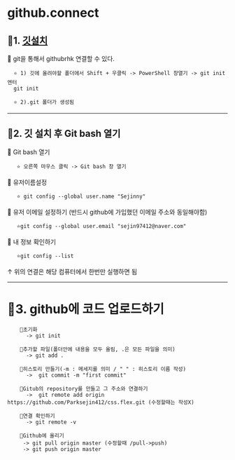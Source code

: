 # github.connect

## 🚩1. [깃설치](https://git-scm.com/download/win)

🌟 git을 통해서 githubrhk 연결할 수 있다.
        
      ⭐ 1) 깃에 올려야할 폴더에서 Shift + 우클릭 -> PowerShell 창열기 -> git init 엔터
      git init
      
      ⭐ 2).git 폴더가 생성됨
      
------------------------------------------------------------

##  🚩2. 깃 설치 후 Git bash 열기 

🌟 Git bash 열기
      
       ⭐ 오른쪽 마우스 클릭 -> Git bash 창 열기
       
            
🌟 유저이름설정

       ⭐ git config --global user.name "Sejinny"
       
🌟 유저 이메일 설정하기 (반드시 github에 가입했던 이메일 주소와 동일해야함)

       ⭐git config --global user.email "sejin97412@naver.com"

🌟 내 정보 확인하기

       ⭐git config --list

   ↑ 위의 연결은 해당 컴퓨터에서 한번만 실행하면 됨
   
------------------------------------------------------------

#  🚩3. github에 코드 업로드하기
        🌟초기화
          -> git init
          
        🌟추가할 파일(폴더안에 내용을 모두 올림, .은 모든 파일을 의미)
          -> git add . 
          
        🌟히스토리 만들기(-m : 메세지를 의미 / " " : 히스토리 이름 작성)
          ->  git commit -m "first commit" 
          
        🌟Gitub의 repository를 만들고 그 주소와 연결하기
          ->  git remote add origin https://github.com/Parksejin412/css.flex.git (수정할때는 작성X)
         
        🌟연결 확인하기
          -> git remote -v
         
        🌟Github에 올리기
         -> git pull origin master (수정할때 /pull->push)
         -> git push origin master
         
          
